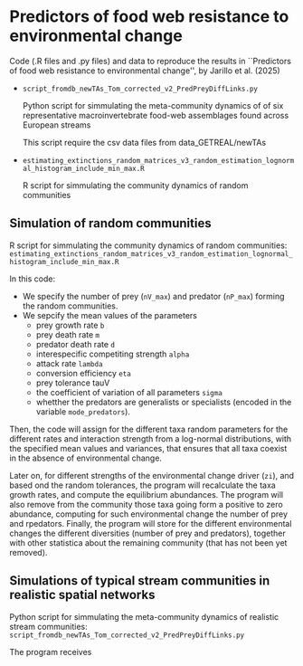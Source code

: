 # Predictors of food web resistance to environmental change

Code (.R files and .py files) and data to reproduce the results in ``Predictors of food web resistance to environmental change'', by Jarillo et al. (2025)

* `script_fromdb_newTAs_Tom_corrected_v2_PredPreyDiffLinks.py`

  Python script for simmulating the meta-community dynamics of of six representative macroinvertebrate food-web assemblages found across European streams

  This script require the csv data files from data_GETREAL/newTAs

* `estimating_extinctions_random_matrices_v3_random_estimation_lognormal_histogram_include_min_max.R`

  R script for simmulating the community dynamics of random communities


## Simulation of random communities

R script for simmulating the community dynamics of random communities: `estimating_extinctions_random_matrices_v3_random_estimation_lognormal_histogram_include_min_max.R`

In this code:

*  We specify the number of prey (`nV_max`) and predator (`nP_max`) forming the random communities.
* We sepcify the mean values of the parameters
	* prey growth rate `b`
	* prey death rate `m`
	* predator death rate `d`
	* interespecific competiting strength `alpha`
	* attack rate `lambda`
	* conversion efficiency `eta`
	* prey tolerance tauV
	* the coefficient of variation of all parameters `sigma`
	* whetther the predators are generalists or specialists (encoded in the variable `mode_predators`).
	
Then, the code will assign for the different taxa random parameters for the different rates and interaction strength from a log-normal distributions, with the specified mean values and variances, that ensures that all taxa coexist in the absence of environmental change.

Later on, for different strengths of the environmental change driver (`zi`), and based ond the random tolerances, the program will recalculate the taxa growth rates, and compute the equilibrium abundances. The program will also remove from the community those taxa going form a positive to zero abundance, computing for such environmental change the number of prey and rpedators. Finally, the program will store for the different environmental changes the different diversities (number of prey and predators), together with other statistica about the remaining community (that has not been yet removed).


## Simulations of typical stream communities in realistic spatial networks

Python script for simmulating the meta-community dynamics of realistic stream communities: `script_fromdb_newTAs_Tom_corrected_v2_PredPreyDiffLinks.py`

The program receives 
